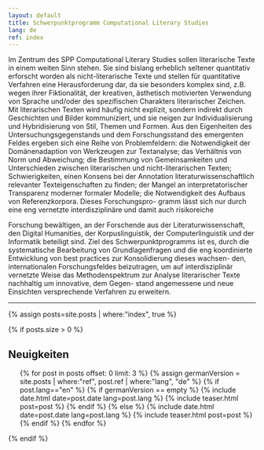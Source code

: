```yaml
---
layout: default
title: Schwerpunktprogramm Computational Literary Studies
lang: de
ref: index
---
```


Im Zentrum des SPP Computational Literary Studies sollen literarische Texte in einem weiten Sinn stehen. Sie sind bislang erheblich seltener quantitativ erforscht worden als nicht-literarische Texte und stellen für quantitative Verfahren eine Herausforderung dar, da sie besonders komplex sind, z.B. wegen ihrer Fiktionalität, der kreativen, ästhetisch motivierten Verwendung von Sprache und/oder des spezifischen Charakters literarischer Zeichen. Mit literarischen Texten wird häufig nicht explizit, sondern indirekt durch Geschichten und Bilder kommuniziert, und sie neigen zur Individualisierung und Hybridisierung von Stil, Themen und Formen. Aus den Eigenheiten des Untersuchungsgegenstands und dem Forschungsstand des emergenten Feldes ergeben sich eine Reihe von Problemfeldern: die Notwendigkeit der Domänenadaption von Werkzeugen zur Textanalyse; das Verhältnis von Norm und Abweichung; die Bestimmung von Gemeinsamkeiten und Unterschieden zwischen literarischen und nicht-literarischen Texten; Schwierigkeiten, einen Konsens bei der Annotation literaturwissenschaftlich relevanter Texteigenschaften zu finden; der Mangel an interpretatorischer Transparenz moderner formaler Modelle; die Notwendigkeit des Aufbaus von Referenzkorpora. Dieses Forschungspro- gramm lässt sich nur durch eine eng vernetzte interdisziplinäre und damit auch risikoreiche

Forschung bewältigen, an der Forschende aus der Literaturwissenschaft, den Digital Humanities, der Korpuslinguistik, der Computerlinguistik und der Informatik beteiligt sind. Ziel des Schwerpunktprogramms ist es, durch die systematische Bearbeitung von Grundlagenfragen und die eng koordinierte Entwicklung von best practices zur Konsolidierung dieses wachsen- den, internationalen Forschungsfeldes beizutragen, um auf interdisziplinär vernetzte Weise das Methodenspektrum zur Analyse literarischer Texte nachhaltig um innovative, dem Gegen- stand angemessene und neue Einsichten versprechende Verfahren zu erweitern.






------
{% assign posts=site.posts | where:"index", true %}

{% if posts.size > 0 %}
## Neuigkeiten

<ul class="posts">
{% for post in posts offset: 0 limit: 3 %}
    {% assign germanVersion = site.posts | where:"ref", post.ref | where:"lang", "de" %}
	{% if post.lang=="en" %}
		{% if germanVersion == empty %}
			{% include date.html date=post.date lang=post.lang %}
			{% include teaser.html post=post %}
		{% endif %}
	{% else %}
		{% include date.html date=post.date lang=post.lang %}
		{% include teaser.html post=post %}
	{% endif %}
  {% endfor %}
</ul>

<div style="clear:both;"></div>

{% endif %}

